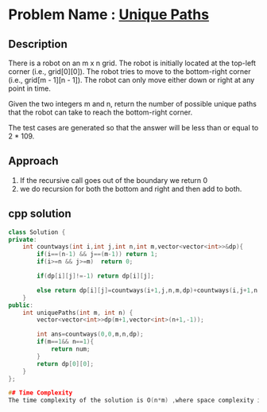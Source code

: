 # Problem Name : [Unique Paths](https://leetcode.com/problems/UniquePaths)

## Description
There is a robot on an m x n grid. The robot is initially located at the top-left corner (i.e., grid[0][0]). The robot tries to move to the bottom-right corner (i.e., grid[m - 1][n - 1]). The robot can only move either down or right at any point in time.

Given the two integers m and n, return the number of possible unique paths that the robot can take to reach the bottom-right corner.

The test cases are generated so that the answer will be less than or equal to 2 * 109.


## Approach 
1. If the recursive call goes out of the boundary we return 0 
2. we do recursion for both the bottom and right and then add to both.

## cpp solution
```cpp
class Solution {
private: 
    int countways(int i,int j,int n,int m,vector<vector<int>>&dp){
        if(i==(n-1) && j==(m-1)) return 1;
        if(i>=n && j>=m)  return 0;

        if(dp[i][j]!=-1) return dp[i][j];

        else return dp[i][j]=countways(i+1,j,n,m,dp)+countways(i,j+1,n,m,dp);
    }
public:
    int uniquePaths(int m, int n) {
        vector<vector<int>>dp(m+1,vector<int>(n+1,-1));

        int ans=countways(0,0,m,n,dp);
        if(m==1&& n==1){
            return num;
        }
        return dp[0][0];
    }
};

## Time Complexity
The time complexity of the solution is O(n*m) ,where space complexity is O(n*m) 
